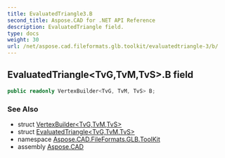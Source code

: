 ```yaml
---
title: EvaluatedTriangle3.B
second_title: Aspose.CAD for .NET API Reference
description: EvaluatedTriangle field. 
type: docs
weight: 30
url: /net/aspose.cad.fileformats.glb.toolkit/evaluatedtriangle-3/b/
---
```

## EvaluatedTriangle&lt;TvG,TvM,TvS&gt;.B field

```csharp
public readonly VertexBuilder<TvG, TvM, TvS> B;
```

### See Also

* struct [VertexBuilder&lt;TvG,TvM,TvS&gt;](../../../aspose.cad.fileformats.glb.geometry/vertexbuilder-3/)
* struct [EvaluatedTriangle&lt;TvG,TvM,TvS&gt;](../)
* namespace [Aspose.CAD.FileFormats.GLB.ToolKit](../../../aspose.cad.fileformats.glb.toolkit/)
* assembly [Aspose.CAD](../../../)


